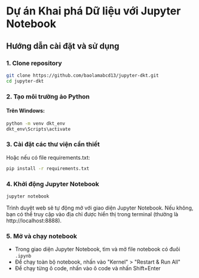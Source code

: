 # Dự án Khai phá Dữ liệu với Jupyter Notebook

## Hướng dẫn cài đặt và sử dụng

### 1. Clone repository

```bash
git clone https://github.com/baolamabcd13/jupyter-dkt.git
cd jupyter-dkt
```

### 2. Tạo môi trường ảo Python

#### Trên Windows:

```bash
python -m venv dkt_env
dkt_env\Scripts\activate
```

### 3. Cài đặt các thư viện cần thiết

Hoặc nếu có file requirements.txt:

```bash
pip install -r requirements.txt
```

### 4. Khởi động Jupyter Notebook

```bash
jupyter notebook
```

Trình duyệt web sẽ tự động mở với giao diện Jupyter Notebook. Nếu không, bạn có thể truy cập vào địa chỉ được hiển thị trong terminal (thường là http://localhost:8888).

### 5. Mở và chạy notebook

- Trong giao diện Jupyter Notebook, tìm và mở file notebook có đuôi `.ipynb`
- Để chạy toàn bộ notebook, nhấn vào "Kernel" > "Restart & Run All"
- Để chạy từng ô code, nhấn vào ô code và nhấn Shift+Enter
